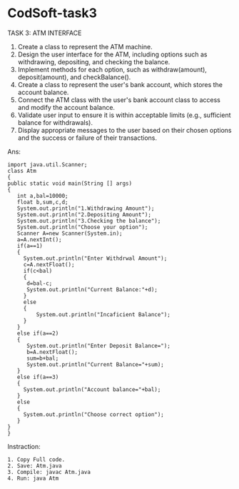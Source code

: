 # CodSoft-task3

TASK 3: ATM INTERFACE

1.	Create a class to represent the ATM machine.
2.	Design the user interface for the ATM, including options such as withdrawing, depositing, and checking the balance.
3.	Implement methods for each option, such as withdraw(amount), deposit(amount), and checkBalance().
4.	Create a class to represent the user's bank account, which stores the account balance.
5.	Connect the ATM class with the user's bank account class to access and modify the account balance.
6.	Validate user input to ensure it is within acceptable limits (e.g., sufficient balance for withdrawals).
7.	Display appropriate messages to the user based on their chosen options and the success or failure of their transactions.

Ans:

	import java.util.Scanner;
	class Atm
	{
    public static void main(String [] args)
    {
       int a,bal=10000;
       float b,sum,c,d;
       System.out.println("1.Withdrawing Amount");
       System.out.println("2.Depositing Amount");
       System.out.println("3.Checking the balance");
       System.out.println("Choose your option");
       Scanner A=new Scanner(System.in);
       a=A.nextInt();
       if(a==1)
       {
         System.out.println("Enter Withdrwal Amount");
         c=A.nextFloat();
         if(c<bal)
         {
          d=bal-c;
          System.out.println("Current Balance:"+d);
         }
         else
         {
             System.out.println("Incaficient Balance");
         }
       }
       else if(a==2)
       {
          System.out.println("Enter Deposit Balance=");
          b=A.nextFloat();
          sum=b+bal;
          System.out.println("Current Balance="+sum);
       }
       else if(a==3)
       {
         System.out.println("Account balance="+bal);
       }
       else
       {
         System.out.println("Choose correct option");
       }
    }
	}

Instraction:

 	1. Copy Full code.
 	2. Save: Atm.java
 	3. Compile: javac Atm.java
 	4. Run: java Atm
